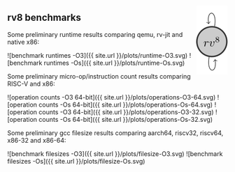 <a href="https://rv8.io/"><img style="float: right;" src="/images/rv8.svg"></a>

## rv8 benchmarks

Some preliminary runtime results comparing qemu, rv-jit and native x86:

![benchmark runtimes -O3]({{ site.url }}/plots/runtime-O3.svg)
![benchmark runtimes -Os]({{ site.url }}/plots/runtime-Os.svg)

Some preliminary micro-op/instruction count results comparing RISC-V and x86:

![operation counts -O3 64-bit]({{ site.url }}/plots/operations-O3-64.svg)
![operation counts -Os 64-bit]({{ site.url }}/plots/operations-Os-64.svg)
![operation counts -O3 64-bit]({{ site.url }}/plots/operations-O3-32.svg)
![operation counts -Os 64-bit]({{ site.url }}/plots/operations-Os-32.svg)

Some preliminary gcc filesize results comparing aarch64, riscv32, riscv64, x86-32 and x86-64:

![benchmark filesizes -O3]({{ site.url }}/plots/filesize-O3.svg)
![benchmark filesizes -Os]({{ site.url }}/plots/filesize-Os.svg)
